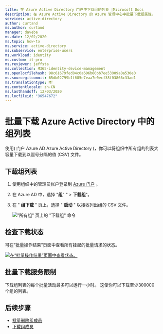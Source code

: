 ```yaml
---
title: 在 Azure Active Directory 门户中下载组的列表 |Microsoft Docs
description: 在 Azure Active Directory 的 Azure 管理中心中批量下载组属性。
services: active-directory
author: curtand
ms.author: curtand
manager: daveba
ms.date: 12/02/2020
ms.topic: how-to
ms.service: active-directory
ms.subservice: enterprise-users
ms.workload: identity
ms.custom: it-pro
ms.reviewer: jeffsta
ms.collection: M365-identity-device-management
ms.openlocfilehash: 98c61679fed04c0a696b60bb7ee53009a8a530e0
ms.sourcegitcommit: 65db02799b1f685e7eaa7e0ecf38f03866c33ad1
ms.translationtype: MT
ms.contentlocale: zh-CN
ms.lasthandoff: 12/03/2020
ms.locfileid: "96547672"
---
```

# <a name="bulk-download-a-list-of-groups-in-azure-active-directory"></a>批量下载 Azure Active Directory 中的组列表

使用) 门户 Azure AD Azure Active Directory (，你可以将组织中所有组的列表大容量下载到以逗号分隔的值 (CSV) 文件。

## <a name="to-download-a-list-of-groups"></a>下载组列表

1. 使用组织中的管理员帐户登录到 [Azure 门户](https://portal.azure.com) 。
1. 在 Azure AD 中，选择 "**组**" "  >  **下载组**"。
1. 在 " **组下载** " 页上，选择 " **启动** " 以接收列出组的 CSV 文件。

   !["所有组" 页上的 "下载组" 命令](./media/groups-bulk-download/bulk-download.png)

## <a name="check-download-status"></a>检查下载状态

可在“批量操作结果”页面中查看所有挂起的批量请求的状态。

[![在“批量操作结果”页面中查看状态。](./media/groups-bulk-download/bulk-center.png)](./media/groups-bulk-download/bulk-center.png#lightbox)

## <a name="bulk-download-service-limits"></a>批量下载服务限制

下载组列表的每个批量活动最多可以运行一小时。 这使你可以下载至少300000个组的列表。

## <a name="next-steps"></a>后续步骤

- [批量删除组成员](groups-bulk-remove-members.md)
- [下载组成员](groups-bulk-download-members.md)
